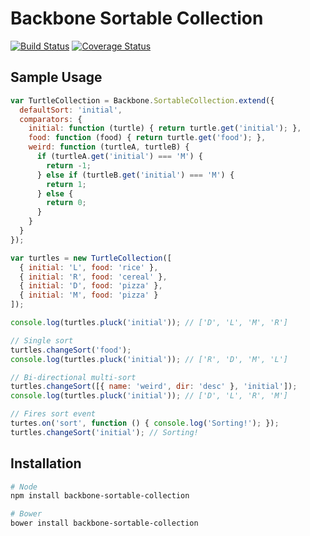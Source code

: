 # Backbone Sortable Collection

[![Build Status](https://travis-ci.org/golmansax/backbone-sortable-collection.svg?branch=master)](https://travis-ci.org/golmansax/backbone-sortable-collection)
[![Coverage Status](https://img.shields.io/coveralls/golmansax/backbone-sortable-collection.svg)](https://coveralls.io/r/golmansax/backbone-sortable-collection?branch=master)

## Sample Usage
```js
var TurtleCollection = Backbone.SortableCollection.extend({
  defaultSort: 'initial',
  comparators: {
    initial: function (turtle) { return turtle.get('initial'); },
    food: function (food) { return turtle.get('food'); },
    weird: function (turtleA, turtleB) {
      if (turtleA.get('initial') === 'M') {
        return -1;
      } else if (turtleB.get('initial') === 'M') {
        return 1;
      } else {
        return 0;
      }
    }
  }
});

var turtles = new TurtleCollection([
  { initial: 'L', food: 'rice' },
  { initial: 'R', food: 'cereal' },
  { initial: 'D', food: 'pizza' },
  { initial: 'M', food: 'pizza' }
]);

console.log(turtles.pluck('initial')); // ['D', 'L', 'M', 'R']

// Single sort
turtles.changeSort('food');
console.log(turtles.pluck('initial')); // ['R', 'D', 'M', 'L']

// Bi-directional multi-sort
turtles.changeSort([{ name: 'weird', dir: 'desc' }, 'initial']);
console.log(turtles.pluck('initial')); // ['D', 'L', 'R', 'M']

// Fires sort event
turtes.on('sort', function () { console.log('Sorting!'); });
turtles.changeSort('initial'); // Sorting!
```

## Installation
```bash
# Node
npm install backbone-sortable-collection

# Bower
bower install backbone-sortable-collection
```
